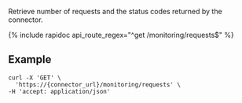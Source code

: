 Retrieve number of requests and the status codes returned by the connector.

{% include rapidoc api_route_regex="^get /monitoring/requests$" %}

## Example

```shell
curl -X 'GET' \
  'https://{connector_url}/monitoring/requests' \
-H 'accept: application/json'
```
